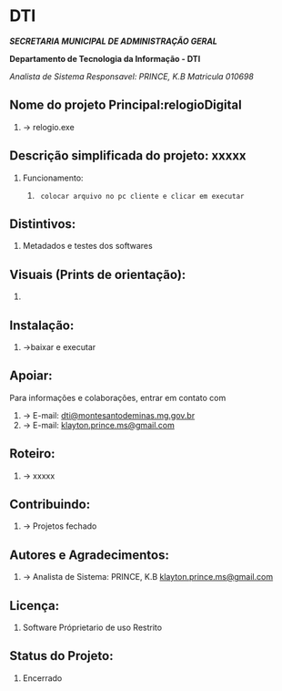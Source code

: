 # DTI

***SECRETARIA MUNICIPAL DE ADMINISTRAÇÃO GERAL***

**Departamento de Tecnologia da Informação - DTI**

*Analista de Sistema Responsavel: PRINCE, K.B Matricula 010698*


## Nome do projeto Principal:relogioDigital
1. -> relogio.exe 


## Descrição simplificada do projeto: xxxxx 
1. Funcionamento: 
   1.      colocar arquivo no pc cliente e clicar em executar


## Distintivos:
1. Metadados e testes dos softwares

## Visuais (Prints de orientação):
1. 

## Instalação:
1. ->baixar e executar

## Apoiar:
Para informações e colaborações, entrar em contato com  
1. -> E-mail: <dti@montesantodeminas.mg.gov.br>
2. -> E-mail: <klayton.prince.ms@gmail.com>

## Roteiro:
1. -> xxxxx

## Contribuindo:
1. -> Projetos fechado

## Autores e Agradecimentos:
1. -> Analista de Sistema: PRINCE, K.B <klayton.prince.ms@gmail.com>

## Licença:
1. Software Próprietario de uso Restrito

## Status do Projeto:
1. Encerrado